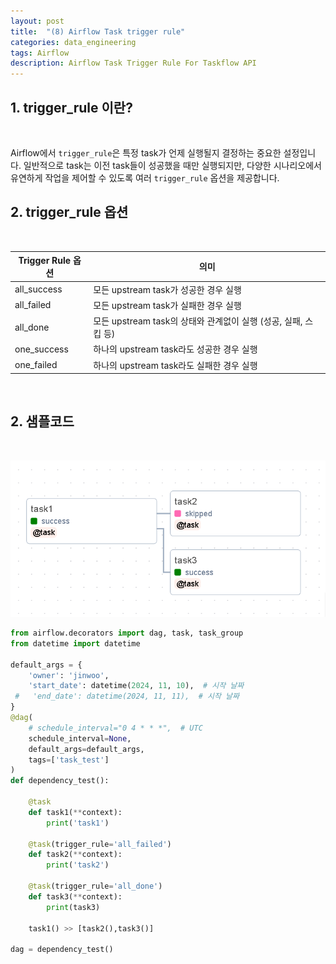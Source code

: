```yaml
---
layout: post
title:  "(8) Airflow Task trigger rule"
categories: data_engineering
tags: Airflow
description: Airflow Task Trigger Rule For Taskflow API
---
```


<h2>
    <span class = "jjw_h2_style">1. trigger_rule 이란? </span>
</h2>
<br>

Airflow에서 `trigger_rule`은 특정 task가 언제 실행될지 결정하는 중요한 설정입니다. 일반적으로 task는 이전 task들이 성공했을 때만 실행되지만, 다양한 시나리오에서 유연하게 작업을 제어할 수 있도록 여러 `trigger_rule` 옵션을 제공합니다.
<br>

<h2>
    <span class = "jjw_h2_style">2. trigger_rule 옵션 </span>
</h2>
<br>

<table class="jjw_table">
  <thead>
    <tr>
      <th>Trigger Rule 옵션</th>
      <th>의미</th>
    </tr>
  </thead>
  <tbody>
    <tr>
      <td>all_success</td>
      <td>모든 upstream task가 성공한 경우 실행</td>
    </tr>
    <tr>
      <td>all_failed</td>
      <td>모든 upstream task가 실패한 경우 실행</td>
    </tr>
    <tr>
      <td>all_done</td>
      <td>모든 upstream task의 상태와 관계없이 실행 (성공, 실패, 스킵 등)</td>
    </tr>
    <tr>
      <td>one_success</td>
      <td>하나의 upstream task라도 성공한 경우 실행</td>
    </tr>
    <tr>
      <td>one_failed</td>
      <td>하나의 upstream task라도 실패한 경우 실행</td>
    </tr>
  </tbody>
</table>


<br>

<h2>
    <span class = "jjw_h2_style">2. 샘플코드 </span>
</h2>
<br>

![Xixia](/assets/images/dataengineer/20241112airflowtaskdependency5.png)

~~~python
from airflow.decorators import dag, task, task_group
from datetime import datetime

default_args = {
    'owner': 'jinwoo',
    'start_date': datetime(2024, 11, 10),  # 시작 날짜
 #   'end_date': datetime(2024, 11, 11),  # 시작 날짜
}
@dag(
    # schedule_interval="0 4 * * *",  # UTC
    schedule_interval=None,
    default_args=default_args,
    tags=['task_test']
)
def dependency_test():

    @task
    def task1(**context):
        print('task1')

    @task(trigger_rule='all_failed')
    def task2(**context):
        print('task2')

    @task(trigger_rule='all_done')
    def task3(**context):
        print(task3)

    task1() >> [task2(),task3()]

dag = dependency_test()
~~~